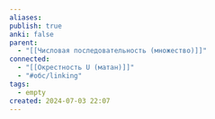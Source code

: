 ```yaml
---
aliases: 
publish: true
anki: false
parent:
  - "[[Числовая последовательность (множество)]]"
connected:
  - "[[Окрестность U (матан)]]"
  - "#обс/linking"
tags:
  - empty
created: 2024-07-03 22:07
---
```


















